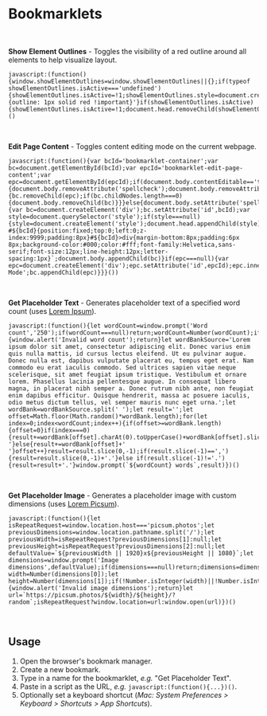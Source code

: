 # Bookmarklets


&nbsp;

**Show Element Outlines** - Toggles the visibility of a red outline around all elements to help visualize layout.

```
javascript:(function(){window.showElementOutlines=window.showElementOutlines||{};if(typeof showElementOutlines.isActive==='undefined'){showElementOutlines.isActive=!1;showElementOutlines.style=document.createElement('style');showElementOutlines.style.innerHTML='* {outline: 1px solid red !important}'}if(showElementOutlines.isActive){showElementOutlines.isActive=!1;document.head.removeChild(showElementOutlines.style);return}showElementOutlines.isActive=!0;document.head.appendChild(showElementOutlines.style)})()
```

&nbsp;

**Edit Page Content** - Toggles content editing mode on the current webpage.

```
javascript:(function(){var bcId='bookmarklet-container';var bc=document.getElementById(bcId);var epcId='bookmarklet-edit-page-content';var epc=document.getElementById(epcId);if(document.body.contentEditable=='true'||document.designMode=='on'){document.body.removeAttribute('spellcheck');document.body.removeAttribute('contentEditable');document.designMode='off';if(bc!==null&&epc!==null){bc.removeChild(epc);if(bc.childNodes.length===0){document.body.removeChild(bc)}}}else{document.body.setAttribute('spellcheck','false');document.body.contentEditable='true';document.designMode='on';if(bc===null){var bc=document.createElement('div');bc.setAttribute('id',bcId);var style=document.querySelector('style');if(style===null){style=document.createElement('style');document.head.appendChild(style)}style.innerHTML=style.innerHTML+` #${bcId}{position:fixed;top:0;left:0;z-index:9999;padding:8px}#${bcId}>div{margin-bottom:8px;padding:6px 8px;background-color:#000;color:#fff;font-family:Helvetica,sans-serif;font-size:12px;line-height:12px;letter-spacing:1px}`;document.body.appendChild(bc)}if(epc===null){var epc=document.createElement('div');epc.setAttribute('id',epcId);epc.innerHTML='Edit Mode';bc.appendChild(epc)}}}())
```

&nbsp;

**Get Placeholder Text** - Generates placeholder text of a specified word count (uses [Lorem Ipsum](https://www.lipsum.com/)).

```
javascript:(function(){let wordCount=window.prompt('Word count','250');if(wordCount===null)return;wordCount=Number(wordCount);if(!Number.isInteger(wordCount)||wordCount===0){window.alert('Invalid word count');return}let wordBankSource='Lorem ipsum dolor sit amet, consectetur adipiscing elit. Donec varius enim quis nulla mattis, id cursus lectus eleifend. Ut eu pulvinar augue. Donec nulla est, dapibus vulputate placerat eu, tempus eget erat. Nam commodo eu erat iaculis commodo. Sed ultrices sapien vitae neque scelerisque, sit amet feugiat ipsum tristique. Vestibulum et ornare lorem. Phasellus lacinia pellentesque augue. In consequat libero magna, in placerat nibh semper a. Donec rutrum nibh ante, non feugiat enim dapibus efficitur. Quisque hendrerit, massa ac posuere iaculis, odio metus dictum tellus, vel semper mauris nunc eget urna.';let wordBank=wordBankSource.split(' ');let result='';let offset=Math.floor(Math.random()*wordBank.length);for(let index=0;index<wordCount;index++){if(offset>=wordBank.length){offset=0}if(index===0){result+=wordBank[offset].charAt(0).toUpperCase()+wordBank[offset].slice(1)+' '}else{result+=wordBank[offset]+' '}offset++}result=result.slice(0,-1);if(result.slice(-1)==','){result=result.slice(0,-1)+'.'}else if(result.slice(-1)!='.'){result=result+'.'}window.prompt(`${wordCount} words`,result)})()
```

&nbsp;

**Get Placeholder Image** - Generates a placeholder image with custom dimensions (uses [Lorem Picsum](http://picsum.photos/)).

```
javascript:(function(){let isRepeatRequest=window.location.host==='picsum.photos';let previousDimensions=window.location.pathname.split('/');let previousWidth=isRepeatRequest?previousDimensions[1]:null;let previousHeight=isRepeatRequest?previousDimensions[2]:null;let defaultValue=`${previousWidth || 1920}x${previousHeight || 1080}`;let dimensions=window.prompt('Image dimensions',defaultValue);if(dimensions===null)return;dimensions=dimensions.split('x');let width=Number(dimensions[0]);let height=Number(dimensions[1]);if(!Number.isInteger(width)||!Number.isInteger(height)){window.alert('Invalid image dimensions');return}let url=`https://picsum.photos/${width}/${height}/?random`;isRepeatRequest?window.location=url:window.open(url)})()
```

&nbsp;

## Usage

1. Open the browser's bookmark manager.
2. Create a new bookmark.
3. Type in a name for the bookmarklet, _e.g._ "Get Placeholder Text".
4. Paste in a script as the URL, _e.g._ `javascript:(function(){...})()`.
5. Optionally set a keyboard shortcut (_Mac: System Preferences > Keyboard > Shortcuts > App Shortcuts_).
